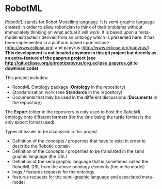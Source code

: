 RobotML
=======

*RobotML* stands for Robot Modelling language.
It is semi-graphic language created in order to allow robotician to think of their problems without immediately thinking on what actual it will work. It is based upon a meta-model extracted / derived from an ontology which is presented here.
It has been implemented in a platform based upon eclipse (http://www.eclipse.org) and papyrus (http://www.eclipse.org/papyrus/). 
**This development is not located anymore in this git project but directly as an extra-feature of the papyrus project 
(see http://git.eclipse.org/gitroot/papyrus/org.eclipse.papyrus.git to download code)**

This project includes:
- RobotML Ontology package (**Ontology** in the repository)
- Standardisation work (see **Standards** in the repository)
- Documents that may be used in the different discussions (**Documents** in the repository)

The **Export** folder in the repository is only used to host the *RobotML* ontology onto different formats (for the time being the turtle format is the only export format used).

Types of issues to be discussed in this project
- Definition of the concepts / properties that have to exist in order to describe the Robotic domain
- Definition of the concepts / properties to be translated in the semi graphic language (the DSL)
- Definition of the semi graphic language that is sometimes called the RobotML DSL from the above ontology elements (the meta model)
- bugs / features requests for the ontology
- features requests for the semi-graphic language and associated meta-model
